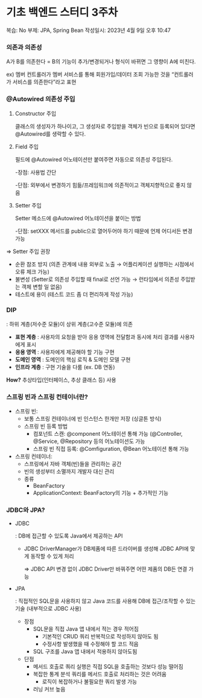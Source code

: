 # 기초 백엔드 스터디 3주차

복습: No
부제: JPA, Spring Bean
작성일시: 2023년 4월 9일 오후 10:47

### 의존과 의존성

A가 B를 의존한다 = B의 기능이 추가/변경되거나 형식이 바뀌면 그 영향이 A에 미친다.

ex) 멤버 컨트롤러가 멤버 서비스를 통해 회원가입/데이터 조회 가능한 것을 “컨트롤러가 서비스를 의존한다”라고 표현

### @Autowired 의존성 주입

1. Constructor 주입
    
    클래스의 생성자가 하나이고, 그 생성자로 주입받을 객체가 빈으로 등록되어 있다면 @Autowired를 생략할 수 있다.
    
2. Field 주입
    
    필드에 @Autowired 어노테이션만 붙여주면 자동으로 의존성 주입된다. 
    
    -장점: 사용법 간단
    
    -단점: 외부에서 변경하기 힘듦/프레임워크에 의존적이고 객체지향적으로 좋지 않음
    
3. Setter 주입
    
    Setter 메소드에 @Autowired 어노테이션을 붙이는 방법
    
    -단점: setXXX 메서드를 public으로 열어두어야 하기 때문에 언제 어디서든 변경 가능
    

⇒ Setter 주입 권장

- 순환 참조 방지 (의존 관계에 내용 외부로 노출 → 어플리케이션 실행하는 시점에서 오류 체크 가능)
- 불변성 (Setter로 의존성 주입할 때 final로 선언 가능 → 런타임에서 의존성 주입받는 객체 변할 일 없음)
- 테스트에 용이 (테스트 코드 좀 더 편리하게 작성 가능)

### DIP

: 하위 계층(저수준 모듈)이 상위 계층(고수준 모듈)에 의존

- **표현 계층** : 사용자의 요청을 받아 응용 영역에 전달함과 동시에 처리 결과를 사용자에게 표시
- **응용 영역** : 사용자에게 제공해야 할 기능 구현
- **도메인 영역** : 도메인의 핵심 로직 & 도메인 모델 구현
- **인프라 계층** : 구현 기술을 다룸 (ex. DB 연동)

**How?** 추상타입(인터페이스, 추상 클래스 등) 사용

### 스프링 빈과 스프링 컨테이너란?

- 스프링 빈:
    - 보통 스프링 컨테이너에 빈 인스턴스 한개만 저장 (싱글톤 방식)
    - 스프링 빈 등록 방법
        - 컴포넌트 스캔: @component 어노테이션 통해 가능 (@Controller, @Service, @Repository 등의 어노테이션도 가능
        - 스프링 빈 직접 등록: @Comfiguration, @Bean 어노테이션 통해 가능
- 스프링 컨테이너:
    - 스프링에서 자바 객체(빈)들을 관리하는 공간
    - 빈의 생성부터 소멸까지 개발자 대신 관리
    - 종류
        - BeanFactory
        - ApplicationContext: BeanFactory의 기능 + 추가적인 기능

### JDBC와 JPA?

- JDBC
    
    : DB에 접근할 수 있도록 Java에서 제공하는 API
    
    - JDBC DriverManager가 DB제품에 따른 드라이버를 생성해 JDBC API에 맞게 동작할 수 있게 처리
        
        ⇒ JDBC API 변경 없이 JDBC Driver만 바꿔주면 어떤 제품의 DB든 연결 가능
        
- JPA
    
    : 직접적인 SQL문을 사용하지 않고 Java 코드를 사용해 DB에 접근/조작할 수 있는 기술 (내부적으로 JDBC 사용)
    
    - 장점
        - SQL문을 직접 Java 앱 내에서 적는 경우 적어짐
            - 기본적인 CRUD 쿼리 반복적으로 작성하지 않아도 됨
            - 수정사항 발생했을 때 수정해야 할 코드 적음
        - SQL 구조를 Java  앱 내에서 적용하지 않아도됨
    - 단점
        - 메서드 호출로 쿼리 실행은 직접 SQL을 호출하는 것보다 성능 떨어짐
        - 복잡한 통계 분석 쿼리를 메서드 호출로 처리하는 것은 어려움
            - 로직이 복잡하거나 불필요한 쿼리 발생 가능
        - 러닝 커브 높음